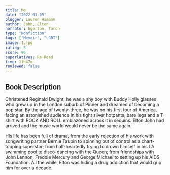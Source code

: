 ```yaml
---
title: Me
date: "2022-01-05"
blogger: Lauren Hamann
author: John, Elton
narrator: Egerton, Taron
type: "Nonfiction"
tags: ["Memoir", "LGBT"]
image: 1.jpg
rating: 5
score: 96
superlatives: Re-Read
time: 11h47m
reviewed: false
---
```


## Book Description

Christened Reginald Dwight, he was a shy boy with Buddy Holly glasses who grew up in the London suburb of Pinner and dreamed of becoming a pop star. By the age of twenty-three, he was on his first tour of America, facing an astonished audience in his tight silver hotpants, bare legs and a T-shirt with ROCK AND ROLL emblazoned across it in sequins. Elton John had arrived and the music world would never be the same again.

His life has been full of drama, from the early rejection of his work with songwriting partner Bernie Taupin to spinning out of control as a chart-topping superstar; from half-heartedly trying to drown himself in his LA swimming pool to disco-dancing with the Queen; from friendships with John Lennon, Freddie Mercury and George Michael to setting up his AIDS Foundation. All the while, Elton was hiding a drug addiction that would grip him for over a decade.
